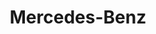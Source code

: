 ---
title: "Mercedes-Benz"
url: /wolfsberg/mercedes-benz-klagenfurter-strasse-2/
shop: Autowerkstatt
---